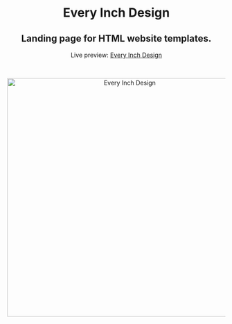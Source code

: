 <h1 align="center">Every Inch Design</h1>
<h2 align="center">Landing page for HTML website templates.</h2>
<p align="center">Live preview: <a href="https://themalni.github.io/EveryInchDesign">Every Inch Design</a></p><br>
<p align="center">
<img src="https://cloud.githubusercontent.com/assets/12295765/25294336/f981b73e-26de-11e7-9bcd-6f57f4385912.png" width="550" alt="Every Inch Design">
</p>
